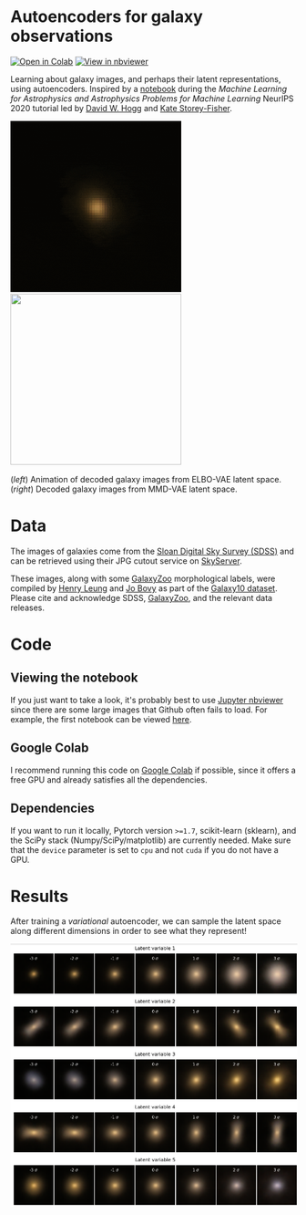# Autoencoders for galaxy observations

[![Open in Colab](https://colab.research.google.com/assets/colab-badge.svg)](https://colab.research.google.com/github/jwuphysics/galaxy-autoencoders)
[![View in nbviewer](https://github.com/jupyter/design/blob/master/logos/Badges/nbviewer_badge.svg)](https://nbviewer.jupyter.org/github/jwuphysics/galaxy-autoencoders/tree/main/)

Learning about galaxy images, and perhaps their latent representations, using autoencoders. Inspired by a [notebook](https://colab.research.google.com/drive/149Z8pDLj8w5GlLxqTtamcYfPLEaNHuAo?usp=sharing) during the *Machine Learning for Astrophysics and Astrophysics Problems for Machine Learning* NeurIPS 2020 tutorial led by [David W. Hogg](https://github.com/davidwhogg) and [Kate Storey-Fisher](https://github.com/kstoreyf).

<img src="doc/VAE-animation.gif" width="300" height="300"/> <img src="doc/VAE-animation-MMD.gif" width="300" height="300"/>

(*left*) Animation of decoded galaxy images from ELBO-VAE latent space. (*right*) Decoded galaxy images from MMD-VAE latent space.

# Data

The images of galaxies come from the [Sloan Digital Sky Survey (SDSS)](www.sdss.org/) and can be retrieved using their JPG cutout service on [SkyServer](skyserver.sdss.org/).

These images, along with some [GalaxyZoo](https://www.galaxyzoo.org) morphological labels, were compiled by [Henry Leung](https://github.com/henrysky) and [Jo Bovy](https://github.com/jobovy) as part of the [Galaxy10 dataset](https://astronn.readthedocs.io/en/latest/galaxy10.html). Please cite and acknowledge SDSS, [GalaxyZoo](https://ui.adsabs.harvard.edu/abs/2008MNRAS.389.1179L/abstract), and the relevant data releases.

# Code

## Viewing the notebook
If you just want to take a look, it's probably best to use [Jupyter nbviewer](https://nbviewer.jupyter.org/) since there are some large images that Github often fails to load. For example, the first notebook can be viewed [here](https://nbviewer.jupyter.org/github/jwuphysics/galaxy-autoencoders/blob/main/VAEs%20for%20galaxy%20images.ipynb).

## Google Colab
I recommend running this code on [Google Colab](colab.research.google.com/github/jwuphysics/galaxy-autoencoders) if possible, since it offers a free GPU and already satisfies all the dependencies.

## Dependencies
If you want to run it locally, Pytorch version `>=1.7`, scikit-learn (sklearn), and the SciPy stack (Numpy/SciPy/matplotlib) are currently needed. Make sure that the `device` parameter is set to `cpu` and not `cuda` if you do not have a GPU.

# Results

After training a *variational* autoencoder, we can sample the latent space along different dimensions in order to see what they represent!

![](doc/latent-representations.png)
